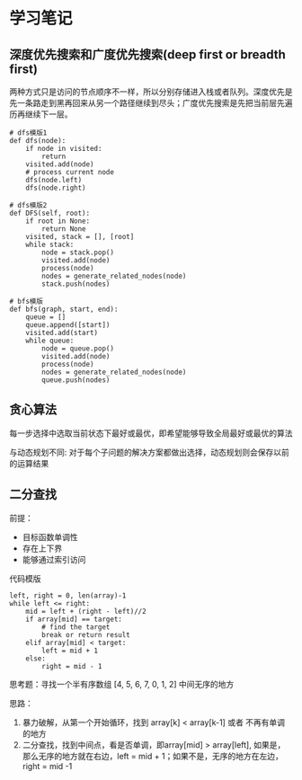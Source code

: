 # 学习笔记

## 深度优先搜索和广度优先搜索(deep first or breadth first)
两种方式只是访问的节点顺序不一样，所以分别存储进入栈或者队列。深度优先是先一条路走到黑再回来从另一个路径继续到尽头；广度优先搜索是先把当前层先遍历再继续下一层。

```
# dfs模版1
def dfs(node):
	if node in visited:
		return
	visited.add(node)
	# process current node
	dfs(node.left)
	dfs(node.right)
	
# dfs模版2
def DFS(self, root):
	if root in None:
		return None
	visited, stack = [], [root]
	while stack:
		node = stack.pop()
		visited.add(node)
		process(node)
		nodes = generate_related_nodes(node)
		stack.push(nodes)
```

```
# bfs模版
def bfs(graph, start, end):
	queue = []
	queue.append([start])
	visited.add(start)
	while queue:
		node = queue.pop()
		visited.add(node)
		process(node)
		nodes = generate_related_nodes(node)
		queue.push(nodes)
```

## 贪心算法
每一步选择中选取当前状态下最好或最优，即希望能够导致全局最好或最优的算法

与动态规划不同: 对于每个子问题的解决方案都做出选择，动态规划则会保存以前的运算结果


## 二分查找
前提：

+ 目标函数单调性
+ 存在上下界
+ 能够通过索引访问

代码模版

```
left, right = 0, len(array)-1
while left <= right:
	mid = left + (right - left)//2
	if array[mid] == target:
		# find the target
		break or return result
	elif array[mid] < target:
		left = mid + 1
	else:
		right = mid - 1  
```

思考题：寻找一个半有序数组 [4, 5, 6, 7, 0, 1, 2] 中间无序的地方

思路：

1. 暴力破解，从第一个开始循环，找到 array[k] < array[k-1] 或者 不再有单调的地方
2. 二分查找，找到中间点，看是否单调，即array[mid] > array[left], 如果是，那么无序的地方就在右边，left = mid + 1；如果不是，无序的地方在左边，right = mid -1 


